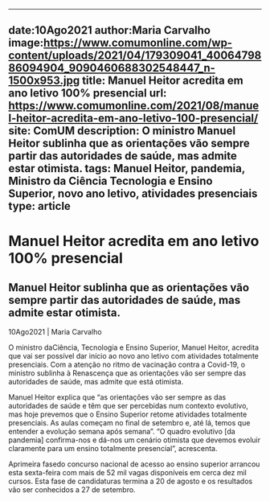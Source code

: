 
---
date:10Ago2021
author:Maria Carvalho
image:https://www.comumonline.com/wp-content/uploads/2021/04/179309041_4006479886094904_9090460688302548447_n-1500x953.jpg
title: Manuel Heitor acredita em ano letivo 100% presencial
url: https://www.comumonline.com/2021/08/manuel-heitor-acredita-em-ano-letivo-100-presencial/
site: ComUM
description: O ministro Manuel Heitor sublinha que as orientações vão sempre partir das autoridades de saúde, mas admite estar otimista.
tags: Manuel Heitor, pandemia, Ministro da Ciência Tecnologia e Ensino Superior, novo ano letivo, atividades presenciais
type: article
---


# Manuel Heitor acredita em ano letivo 100% presencial

## Manuel Heitor sublinha que as orientações vão sempre partir das autoridades de saúde, mas admite estar otimista.

10Ago2021 | Maria Carvalho

O ministro daCiência, Tecnologia e Ensino Superior, Manuel Heitor, acredita que vai ser possível dar início ao novo ano letivo com atividades totalmente presenciais. Com a atenção no ritmo de vacinação contra a Covid-19, o ministro sublinha à Renascença que as orientações vão ser sempre das autoridades de saúde, mas admite que está otimista.

Manuel Heitor explica que “as orientações vão ser sempre as das autoridades de saúde e têm que ser percebidas num contexto evolutivo, mas hoje prevemos que o Ensino Superior retome atividades totalmente presenciais. As aulas começam no final de setembro e, até lá, temos que entender a evolução semana após semana”. “O quadro evolutivo [da pandemia] confirma-nos e dá-nos um cenário otimista que devemos evoluir claramente para um ensino totalmente presencial”, acrescenta.

Aprimeira fasedo concurso nacional de acesso ao ensino superior arrancou esta sexta-feira com mais de 52 mil vagas disponíveis em cerca dez mil cursos. Esta fase de candidaturas termina a 20 de agosto e os resultados vão ser conhecidos a 27 de setembro.

